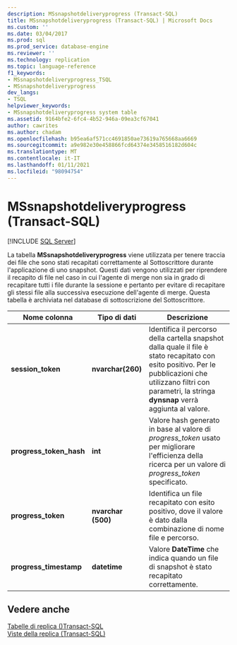 ```yaml
---
description: MSsnapshotdeliveryprogress (Transact-SQL)
title: MSsnapshotdeliveryprogress (Transact-SQL) | Microsoft Docs
ms.custom: ''
ms.date: 03/04/2017
ms.prod: sql
ms.prod_service: database-engine
ms.reviewer: ''
ms.technology: replication
ms.topic: language-reference
f1_keywords:
- MSsnapshotdeliveryprogress_TSQL
- MSsnapshotdeliveryprogress
dev_langs:
- TSQL
helpviewer_keywords:
- MSsnapshotdeliveryprogress system table
ms.assetid: 9164bfe2-6fc4-4b52-946a-09ea3cf67041
author: cawrites
ms.author: chadam
ms.openlocfilehash: b95ea6af571cc4691850ae73619a765668aa6669
ms.sourcegitcommit: a9e982e30e458866fcd64374e3458516182d604c
ms.translationtype: MT
ms.contentlocale: it-IT
ms.lasthandoff: 01/11/2021
ms.locfileid: "98094754"
---
```

# <a name="mssnapshotdeliveryprogress-transact-sql"></a>MSsnapshotdeliveryprogress (Transact-SQL)
[!INCLUDE [SQL Server](../../includes/applies-to-version/sqlserver.md)]

  La tabella **MSsnapshotdeliveryprogress** viene utilizzata per tenere traccia dei file che sono stati recapitati correttamente al Sottoscrittore durante l'applicazione di uno snapshot. Questi dati vengono utilizzati per riprendere il recapito di file nel caso in cui l'agente di merge non sia in grado di recapitare tutti i file durante la sessione e pertanto per evitare di recapitare gli stessi file alla successiva esecuzione dell'agente di merge. Questa tabella è archiviata nel database di sottoscrizione del Sottoscrittore.  
  
|Nome colonna|Tipo di dati|Descrizione|  
|-----------------|---------------|-----------------|  
|**session_token**|**nvarchar(260)**|Identifica il percorso della cartella snapshot dalla quale il file è stato recapitato con esito positivo. Per le pubblicazioni che utilizzano filtri con parametri, la stringa **dynsnap** verrà aggiunta al valore.|  
|**progress_token_hash**|**int**|Valore hash generato in base al valore di *progress_token* usato per migliorare l'efficienza della ricerca per un valore di *progress_token* specificato.|  
|**progress_token**|**nvarchar (500)**|Identifica un file recapitato con esito positivo, dove il valore è dato dalla combinazione di nome file e percorso.|  
|**progress_timestamp**|**datetime**|Valore **DateTime** che indica quando un file di snapshot è stato recapitato correttamente.|  
  
## <a name="see-also"></a>Vedere anche  
 [Tabelle di replica &#40;&#41;Transact-SQL ](../../relational-databases/system-tables/replication-tables-transact-sql.md)   
 [Viste della replica &#40;Transact-SQL&#41;](../../relational-databases/system-views/replication-views-transact-sql.md)  
  
  

